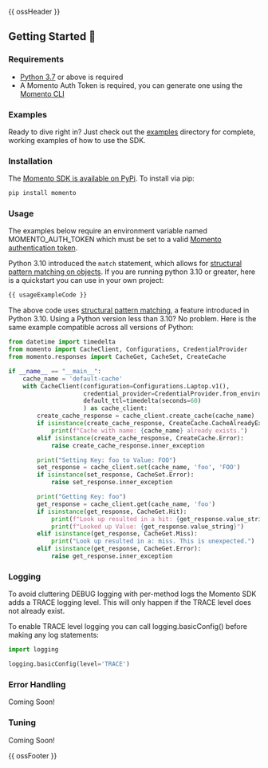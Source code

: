 {{ ossHeader }}

## Getting Started :running:

### Requirements

- [Python 3.7](https://www.python.org/downloads/) or above is required
- A Momento Auth Token is required, you can generate one using the [Momento CLI](https://github.com/momentohq/momento-cli)

### Examples

Ready to dive right in? Just check out the [examples](./examples/README.md) directory for complete, working examples of
how to use the SDK.

### Installation

The [Momento SDK is available on PyPi](https://pypi.org/project/momento/). To install via pip:

```bash
pip install momento
```

### Usage

The examples below require an environment variable named MOMENTO_AUTH_TOKEN which must
be set to a valid [Momento authentication token](https://docs.momentohq.com/docs/getting-started#obtain-an-auth-token).

Python 3.10 introduced the `match` statement, which allows for [structural pattern matching on objects](https://peps.python.org/pep-0636/#adding-a-ui-matching-objects).
If you are running python 3.10 or greater, here is a quickstart you can use in your own project:

```python
{{ usageExampleCode }}
```

The above code uses [structural pattern matching](https://peps.python.org/pep-0636/), a feature introduced in Python 3.10.
Using a Python version less than 3.10? No problem. Here is the same example compatible across all versions of Python:

```python
from datetime import timedelta
from momento import CacheClient, Configurations, CredentialProvider
from momento.responses import CacheGet, CacheSet, CreateCache

if __name__ == "__main__":
    cache_name = 'default-cache'
    with CacheClient(configuration=Configurations.Laptop.v1(),
                     credential_provider=CredentialProvider.from_environment_variable('MOMENTO_AUTH_TOKEN'),
                     default_ttl=timedelta(seconds=60)
                     ) as cache_client:
        create_cache_response = cache_client.create_cache(cache_name)
        if isinstance(create_cache_response, CreateCache.CacheAlreadyExists):
            print(f"Cache with name: {cache_name} already exists.")
        elif isinstance(create_cache_response, CreateCache.Error):
            raise create_cache_response.inner_exception

        print("Setting Key: foo to Value: FOO")
        set_response = cache_client.set(cache_name, 'foo', 'FOO')
        if isinstance(set_response, CacheSet.Error):
            raise set_response.inner_exception

        print("Getting Key: foo")
        get_response = cache_client.get(cache_name, 'foo')
        if isinstance(get_response, CacheGet.Hit):
            print(f"Look up resulted in a hit: {get_response.value_string}")
            print(f"Looked up Value: {get_response.value_string}")
        elif isinstance(get_response, CacheGet.Miss):
            print("Look up resulted in a: miss. This is unexpected.")
        elif isinstance(get_response, CacheGet.Error):
            raise get_response.inner_exception
```

### Logging

To avoid cluttering DEBUG logging with per-method logs the Momento SDK adds a TRACE logging level. This will only happen
if the TRACE level does not already exist.

To enable TRACE level logging you can call logging.basicConfig() before making any log statements:

```python
import logging

logging.basicConfig(level='TRACE')
```

### Error Handling

Coming Soon!

### Tuning

Coming Soon!

{{ ossFooter }}
